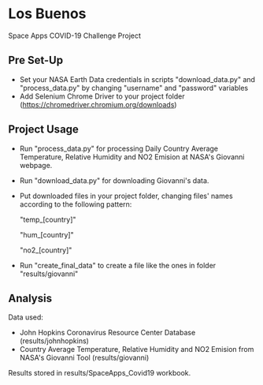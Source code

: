 # Los Buenos
Space Apps COVID-19 Challenge Project

## Pre Set-Up
* Set your NASA Earth Data credentials in scripts "download_data.py" and "process_data.py" by changing "username" and "password" variables
* Add Selenium Chrome Driver to your project folder (https://chromedriver.chromium.org/downloads)

## Project Usage

* Run "process_data.py" for processing Daily Country Average Temperature, Relative Humidity and NO2 Emision at NASA's Giovanni webpage.

* Run "download_data.py" for downloading Giovanni's data.

* Put downloaded files in your project folder, changing files' names according to the following pattern:

    "temp_[country]"
    
    "hum_[country]"

    "no2_[country]"

* Run "create_final_data" to create a file like the ones in folder "results/giovanni"

## Analysis

Data used:
* John Hopkins Coronavirus Resource Center Database (results/johnhopkins)
* Country Average Temperature, Relative Humidity and NO2 Emision from NASA's Giovanni Tool (results/giovanni)

Results stored in results/SpaceApps_Covid19 workbook.
